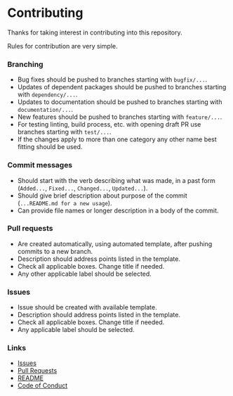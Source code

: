 # Contributing
Thanks for taking interest in contributing into this repository.

Rules for contribution are very simple.


### Branching
* Bug fixes should be pushed to branches starting with `bugfix/...`.
* Updates of dependent packages should be pushed to branches starting with `dependency/...`.
* Updates to documentation should be pushed to branches starting with `documentation/...`.
* New features should be pushed to branches starting with `feature/...`.
* For testing linting, build process, etc. with opening draft PR use branches starting with `test/...`.
* If the changes apply to more than one category any other name best fitting should be used.


### Commit messages
* Should start with the verb describing what was made, in a past form (`Added...`, `Fixed...`, `Changed...`, `Updated...`).
* Should give brief description about purpose of the commit (`...README.md for a new usage`).
* Can provide file names or longer description in a body of the commit.


### Pull requests
* Are created automatically, using automated template, after pushing commits to a new branch.
* Description should address points listed in the template.
* Check all applicable boxes. Change title if needed.
* Any other applicable label should be selected.


### Issues
* Issue should be created with available template.
* Description should address points listed in the template.
* Check all applicable boxes. Change title if needed.
* Any applicable label should be selected.


### Links
* [Issues](../../issues)
* [Pull Requests](../../pulls)
* [README](./README.md)
* [Code of Conduct](CODE_OF_CONDUCT.md)